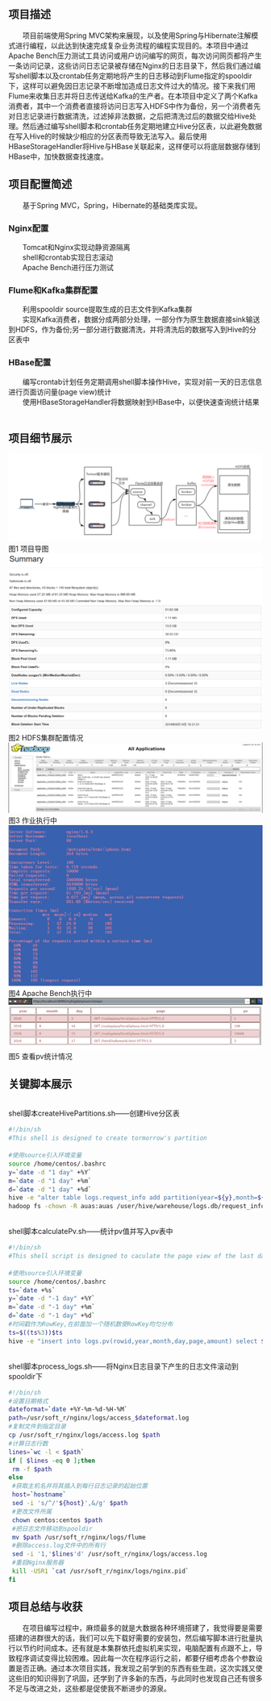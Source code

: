 ## 项目描述
　　项目前端使用Spring MVC架构来展现，以及使用Spring与Hibernate注解模式进行编程，以此达到快速完成复杂业务流程的编程实现目的。本项目中通过Apache Bench压力测试工具访问或用户访问编写的网页，每次访问网页都将产生一条访问记录，这些访问日志记录被存储在Nginx的日志目录下，然后我们通过编写shell脚本以及crontab任务定期地将产生的日志移动到Flume指定的spooldir下，这样可以避免因日志记录不断增加造成日志文件过大的情况。接下来我们用Flume来收集日志并将日志传送给Kafka的生产者。在本项目中定义了两个Kafka消费者，其中一个消费者直接将访问日志写入HDFS中作为备份，另一个消费者先对日志记录进行数据清洗，过滤掉非法数据，之后把清洗过后的数据交给Hive处理。然后通过编写shell脚本和crontab任务定期地建立Hive分区表，以此避免数据在写入Hive的时候缺少相应的分区表而导致无法写入。最后使用HBaseStorageHandler将Hive与HBase关联起来，这样便可以将底层数据存储到HBase中，加快数据查找速度。<br>
## 项目配置简述
　　基于Spring MVC，Spring，Hibernate的基础类库实现。
### Nginx配置
　　Tomcat和Nginx实现动静资源隔离<br>
　　shell和crontab实现日志滚动<br>
　　Apache Bench进行压力测试
### Flume和Kafka集群配置
　　利用spooldir source提取生成的日志文件到Kafka集群<br>
　　实现Kafka消费者，数据分成两部分处理，一部分作为原生数据直接sink输送到HDFS，作为备份;另一部分进行数据清洗，并将清洗后的数据写入到Hive的分区表中
### HBase配置
　　编写crontab计划任务定期调用shell脚本操作Hive，实现对前一天的日志信息进行页面访问量(page view)统计<br>
　　使用HBaseStorageHandler将数据映射到HBase中，以便快速查询统计结果<br><br>
## 项目细节展示
![image](https://github.com/AlenaRuicheng/mybigdata/blob/master/elements/mybigdata-outline.jpg)
　　　　　　　　　　　　　　　　　　　　　　　　　图1  项目导图<br>
![image](https://github.com/AlenaRuicheng/mybigdata/blob/master/elements/HDFS%20info.png)
　　　　　　　　　　　　　　　　　　　　　　图2  HDFS集群配置情况<br>
![image](https://github.com/AlenaRuicheng/mybigdata/blob/master/elements/job%20info.png)
　　　　　　　　　　　　　　　　　　　　　　　图3  作业执行中<br>
![image](https://github.com/AlenaRuicheng/mybigdata/blob/master/elements/AppcheBench%20executing.png)
　　　　　　　　　　　　　　　　　　　　　图4  Apache Bench执行中<br>
![image](https://github.com/AlenaRuicheng/mybigdata/blob/master/elements/view-pv.png)
　　　　　　　　　　　　　　　　　　　　　　图5  查看pv统计情况<br>
## 关键脚本展示
<br>shell脚本createHivePartitions.sh——创建Hive分区表
```Bash
#!/bin/sh
#This shell is designed to create tormorrow's partition

#使用source引入环境变量
source /home/centos/.bashrc
y=`date -d "1 day" +%Y`
m=`date -d "1 day" +%m`
d=`date -d "1 day" +%d`
hive -e "alter table logs.request_info add partition(year=${y},month=${m},day=${d})"
hadoop fs -chown -R auas:auas /user/hive/warehouse/logs.db/request_info/year\=${y}
```
<br>shell脚本calculatePv.sh——统计pv值并写入pv表中
```Bash
#!/bin/sh
#This shell script is designed to caculate the page view of the last day

#使用source引入环境变量
source /home/centos/.bashrc
ts=`date +%s`
y=`date -d "-1 day" +%Y`
m=`date -d "-1 day" +%m`
d=`date -d "-1 day" +%d`
#时间戳作为RowKey,在前面加一个随机数使RowKey均匀分布
ts=$((ts%3))$ts
hive -e "insert into logs.pv(rowid,year,month,day,page,amount) select ${ts},year,month,day,time_local,count(*) as amount from logs.request_info where year=${y} and month=${m} and day=${d} group by ${ts},year,month,day,time_local"
```
<br>shell脚本process_logs.sh——将Nginx日志目录下产生的日志文件滚动到spooldir下
```Bash
#!/bin/sh
#设置日期格式
dateformat=`date +%Y-%m-%d-%H-%M`
path=/usr/soft_r/nginx/logs/access_$dateformat.log
#复制文件到指定目录
cp /usr/soft_r/nginx/logs/access.log $path
#计算日志行数
lines=`wc -l < $path`
if [ $lines -eq 0 ];then
 rm -f $path
else
 #获取主机名并将其插入到每行日志记录的起始位置
 host=`hostname`
 sed -i 's/^/'${host}',&/g' $path
 #更改文件所属
 chown centos:centos $path
 #把日志文件移动到spooldir
 mv $path /usr/soft_r/nginx/logs/flume
 #删除access.log文件中的所有行
 sed -i '1,'$lines'd' /usr/soft_r/nginx/logs/access.log
 #重启Nginx服务器
 kill -USR1 `cat /usr/soft_r/nginx/logs/nginx.pid`
fi
```
## 项目总结与收获
　　在项目编写过程中，麻烦最多的就是大数据各种环境搭建了，我觉得要是需要搭建的进群很大的话，我们可以先下载好需要的安装包，然后编写脚本进行批量执行以节约时间成本。还有就是本集群依托虚拟机来实现，电脑配置有点跟不上，导致程序调试变得比较困难。因此每一次在程序运行之前，都要仔细考虑各个参数设置是否正确。通过本次项目实践，我发现之前学到的东西有些生疏，这次实践又使这些旧的知识得到了巩固，还学到了许多新的东西，与此同时也发现自己还有很多不足与改进之处，这些都是促使我不断进步的源泉。
